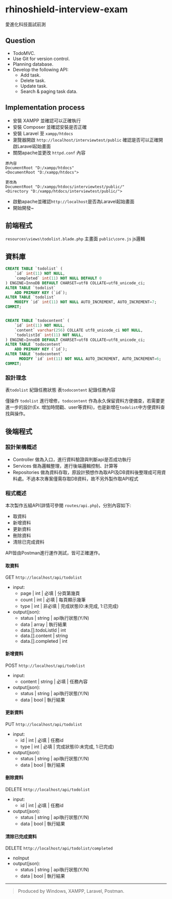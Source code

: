 # rhinoshield-interview-exam
 愛進化科技面試前測

## Question
- TodoMVC.
- Use Git for version control.
- Planning database.
- Develop the following API:
    + Add task.
    + Delete task.
    + Update task.
    + Search & paging task data.
    
## Implementation process
- 安裝 XAMPP 並確認可以正確執行
- 安裝 Composer 並確認安裝是否正確
- 安裝 Laravel 至 `xampp/htdocs`
- 瀏覽器開啟 `http://localhost/interviewtest/public` 確認是否可以正確開啟Laravel起始畫面
- 關閉apache並更改 `httpd.conf` 內容

```
原內容
DocumentRoot "D:/xampp/htdocs"
<DocumentRoot "D:/xampp/htdocs">

更改為
DocumentRoot "D:/xampp/htdocs/interviewtest/public/"
<Directory "D:/xampp/htdocs/interviewtest/public/">
```

- 啟動apache並確認`http://localhost`是否為Laravel起始畫面
- 開始開發~

## 前端程式
`resources\views\todolist.blade.php` 主畫面
`public\core.js` js邏輯

## 資料庫
```sql
CREATE TABLE `todolist` (
    `id` int(11) NOT NULL,
    `completed` int(11) NOT NULL DEFAULT 0
) ENGINE=InnoDB DEFAULT CHARSET=utf8 COLLATE=utf8_unicode_ci;
ALTER TABLE `todolist`
    ADD PRIMARY KEY (`id`);
ALTER TABLE `todolist`
    MODIFY `id` int(11) NOT NULL AUTO_INCREMENT, AUTO_INCREMENT=7;
COMMIT;


CREATE TABLE `todocontent` (
    `id` int(11) NOT NULL,
    `content` varchar(256) COLLATE utf8_unicode_ci NOT NULL,
    `todolistId` int(11) NOT NULL,
) ENGINE=InnoDB DEFAULT CHARSET=utf8 COLLATE=utf8_unicode_ci;
ALTER TABLE `todocontent`
    ADD PRIMARY KEY (`id`);
ALTER TABLE `todocontent`
      MODIFY `id` int(11) NOT NULL AUTO_INCREMENT, AUTO_INCREMENT=6;
COMMIT;
```

### 設計理念
表`todolist` 紀錄任務狀態
表`todocontent` 紀錄任務內容

僅操作 `todolist` 進行增修，`todocontent` 作為永久保留資料方便備查，若需要更進一步的設計(Ex. 增加時間戳、user等資料)，也是新增在`todolist`中方便資料查找與操作。

## 後端程式

### 設計架構概述
- Controller 做為入口，進行資料驗證與判斷api是否成功執行
- Services 做為邏輯整理，進行後端邏輯控制、計算等
- Repositories 做為資料存取，原設計預想作為取API及DB資料後整理成可用資料處。不過本次專案僅需存取DB資料，故不另外製作取API程式

### 程式概述
本次製作五組API(詳情可參閱 `routes/api.php`)，分別內容如下:
- 取資料
- 新增資料
- 更新資料
- 刪除資料
- 清除已完成資料

API皆由Postman進行運作測試，皆可正確運作。

#### 取資料
GET `http://localhost/api/todolist`
- input:
    + page | int | 必填 | 分頁第幾頁
    + count | int | 必填 | 每頁顯示幾筆
    + type | int | 非必填 | 完成狀態(0:未完成, 1:已完成)
- output(json):
    + status | string | api執行狀態(Y/N)
    + data | array | 執行結果
    + data.[].todoListId | int
    + data.[].content | string
    + data.[].completed | int

#### 新增資料
POST `http://localhost/api/todolist`
- input:
    + content | string | 必填 | 任務內容
- output(json):
    + status | string | api執行狀態(Y/N)
    + data | bool | 執行結果

#### 更新資料
PUT `http://localhost/api/todolist`
- input:
    + id | int | 必填 | 任務id
    + type | int | 必填 | 完成狀態(0:未完成, 1:已完成)
- output(json):
    + status | string | api執行狀態(Y/N)
    + data | bool | 執行結果

#### 刪除資料
DELETE `http://localhost/api/todolist`
- input:
    + id | int | 必填 | 任務id
- output(json):
    + status | string | api執行狀態(Y/N)
    + data | bool | 執行結果

#### 清除已完成資料
DELETE `http://localhost/api/todolist/completed`
- noInput
- output(json):
    + status | string | api執行狀態(Y/N)
    + data | bool | 執行結果

----

> Produced by Windows, XAMPP, Laravel, Postman.